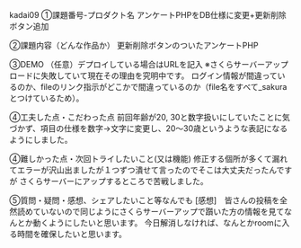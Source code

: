 kadai09 ①課題番号-プロダクト名 アンケートPHPをDB仕様に変更+更新削除ボタン追加

②課題内容（どんな作品か） 更新削除ボタンのついたアンケートPHP

③DEMO （任意）デプロイしている場合はURLを記入 
※さくらサーバーアップロードに失敗していて現在その理由を究明中です。
ログイン情報が間違っているのか、fileのリンク指示がどこかで間違っているのか（file名をすべて_sakuraとつけているため）。

④工夫した点・こだわった点 
前回年齢が20, 30と数字扱いにしていたことに気づかず、項目の仕様を数字→文字に変更し、20～30歳というような表記になるようにしました。

④難しかった点・次回トライしたいこと(又は機能) 
修正する個所が多くて漏れてエラーが沢山出ましたが１つずつ潰せて言ったのでそこは大丈夫だったんですが
さくらサーバーにアップするところで苦戦しました。

⑤質問・疑問・感想、シェアしたいこと等なんでも 
[感想]　皆さんの投稿を全然読めていないので同じようにさくらサーバーアップで躓いた方の情報を見てなんとか動くようにしたいと思います。
今日解消しなければ、なんとかroomに入る時間を確保したいと思います。
